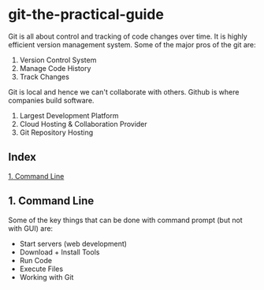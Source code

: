 # git-the-practical-guide
<p>Git is all about control and tracking of code changes over time. It is highly efficient version management system. Some of the major pros of the git are:</p>

<ol>
<li>Version Control System</li>
<li>Manage Code History</li>
<li>Track Changes</li>
</ol>

Git is local and hence we can't collaborate with others. Github is where companies build software. 

<ol>
<li>Largest Development Platform</li>
<li>Cloud Hosting & Collaboration Provider</li>
<li>Git Repository Hosting</li>
</ol>

<h2><a id="index">Index</a></h2>

[1. Command Line](#commandline)


<h2><a id="commandline">1. Command Line</a></h2>

Some of the key things that can be done with command prompt (but not with GUI) are:
<ul>
<li>Start servers (web development)</li>
<li>Download + Install Tools</li>
<li>Run Code</li>
<li>Execute Files</li>
<li>Working with Git</li>
</ul>





<h2><a id=""></a></h2>




<h2><a id=""></a></h2>




<h2><a id=""></a></h2>





<h2><a id=""></a></h2>
 
